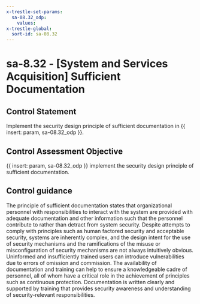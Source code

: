 ```yaml
---
x-trestle-set-params:
  sa-08.32_odp:
    values:
x-trestle-global:
  sort-id: sa-08.32
---
```


# sa-8.32 - \[System and Services Acquisition\] Sufficient Documentation

## Control Statement

Implement the security design principle of sufficient documentation in {{ insert: param, sa-08.32_odp }}.

## Control Assessment Objective

 {{ insert: param, sa-08.32_odp }} implement the security design principle of sufficient documentation.

## Control guidance

The principle of sufficient documentation states that organizational personnel with responsibilities to interact with the system are provided with adequate documentation and other information such that the personnel contribute to rather than detract from system security. Despite attempts to comply with principles such as human factored security and acceptable security, systems are inherently complex, and the design intent for the use of security mechanisms and the ramifications of the misuse or misconfiguration of security mechanisms are not always intuitively obvious. Uninformed and insufficiently trained users can introduce vulnerabilities due to errors of omission and commission. The availability of documentation and training can help to ensure a knowledgeable cadre of personnel, all of whom have a critical role in the achievement of principles such as continuous protection. Documentation is written clearly and supported by training that provides security awareness and understanding of security-relevant responsibilities.

